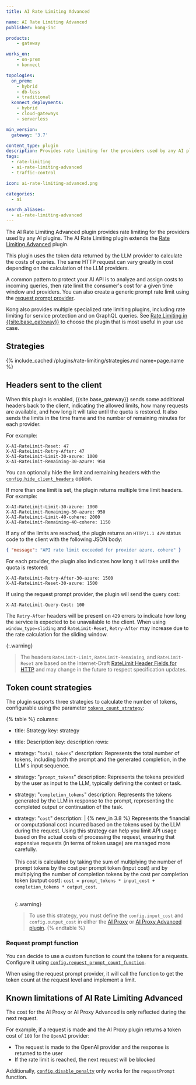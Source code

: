 ```yaml
---
title: AI Rate Limiting Advanced

name: AI Rate Limiting Advanced
publisher: kong-inc

products:
    - gateway

works_on:
    - on-prem
    - konnect

topologies:
  on_prem:
    - hybrid
    - db-less
    - traditional
  konnect_deployments:
    - hybrid
    - cloud-gateways
    - serverless

min_version:
  gateway: '3.7'

content_type: plugin
description: Provides rate limiting for the providers used by any AI plugins. 
tags:
  - rate-limiting
  - ai-rate-limiting-advanced
  - traffic-control

icon: ai-rate-limiting-advanced.png

categories:
  - ai

search_aliases:
  - ai-rate-limiting-advanced
---
```


The AI Rate Limiting Advanced plugin provides rate limiting for the providers used by any AI plugins. The
AI Rate Limiting plugin extends the
[Rate Limiting Advanced](/plugins/rate-limiting-advanced/) plugin.

This plugin uses the token data returned by the LLM provider to calculate the costs of queries.
The same HTTP request can vary greatly in cost depending on the calculation of the 
LLM providers.

A common pattern to protect your AI API is to analyze and assign costs to incoming queries, then rate limit the consumer's
cost for a given time window and providers.
You can also create a generic prompt rate limit using the [request prompt provider](#request-prompt-function).

Kong also provides multiple specialized rate limiting plugins, including rate limiting for service protection and on GraphQL queries. 
See [Rate Limiting in {{site.base_gateway}}](/gateway/rate-limiting/) to choose the plugin that is most useful in your use case.

## Strategies

{% include_cached /plugins/rate-limiting/strategies.md name=page.name %}

## Headers sent to the client

When this plugin is enabled, {{site.base_gateway}} sends some additional headers back to the client, 
indicating the allowed limits, how many requests are available, and how long it will take
until the quota is restored. It also sends the limits in the time frame and the number
of remaining minutes for each provider.

For example:

```plaintext
X-AI-RateLimit-Reset: 47
X-AI-RateLimit-Retry-After: 47
X-AI-RateLimit-Limit-30-azure: 1000
X-AI-RateLimit-Remaining-30-azure: 950
```

You can optionally hide the limit and remaining headers with the [`config.hide_client_headers`](./reference/#schema--config-hide-client-headers) option.

If more than one limit is set, the plugin returns multiple time limit headers. 
For example:

```plaintext
X-AI-RateLimit-Limit-30-azure: 1000
X-AI-RateLimit-Remaining-30-azure: 950
X-AI-RateLimit-Limit-40-cohere: 2000
X-AI-RateLimit-Remaining-40-cohere: 1150
```

If any of the limits are reached, the plugin returns an `HTTP/1.1 429` status
code to the client with the following JSON body:

```json
{ "message": "API rate limit exceeded for provider azure, cohere" }
```

For each provider, the plugin also indicates how long it will take until the quota is restored:

```plaintext
X-AI-RateLimit-Retry-After-30-azure: 1500
X-AI-RateLimit-Reset-30-azure: 1500
```

If using the request prompt provider, the plugin will send the query cost:

```plaintext
X-AI-RateLimit-Query-Cost: 100
```

The `Retry-After` headers will be present on `429` errors to indicate how long the service is
expected to be unavailable to the client. When using `window_type=sliding` and `RateLimit-Reset`, `Retry-After`
may increase due to the rate calculation for the sliding window.

{:.warning}
> The headers `RateLimit-Limit`, `RateLimit-Remaining`, and `RateLimit-Reset` are based on the Internet-Draft [RateLimit Header Fields for HTTP](https://datatracker.ietf.org/doc/draft-ietf-httpapi-ratelimit-headers) and may change in the future to respect specification updates.

## Token count strategies

The plugin supports three strategies to calculate the number of tokens, configurable using the parameter [`tokens_count_strategy`](./reference/#schema--config-token-count-strategy):

{% table %}
columns:
  - title: Strategy
    key: strategy
  - title: Description
    key: description
rows:
  - strategy: "`total_tokens`"
    description: Represents the total number of tokens, including both the prompt and the generated completion, in the LLM's input sequence.
  - strategy: "`prompt_tokens`"
    description: Represents the tokens provided by the user as input to the LLM, typically defining the context or task.
  - strategy: "`completion_tokens`"
    description: Represents the tokens generated by the LLM in response to the prompt, representing the completed output or continuation of the task.
  - strategy: "`cost`"
    description: |
      {% new_in 3.8 %} Represents the financial or computational cost incurred based on the tokens used by the LLM during the request. Using this strategy can help you limit API usage based on the actual costs of processing the request, ensuring that expensive requests (in terms of token usage) are managed more carefully. 
      <br><br>
      This cost is calculated by taking the sum of multiplying the number of prompt tokens by the cost per prompt token (input cost) and by multiplying the number of completion tokens by the cost per completion token (output cost): `cost = prompt_tokens * input_cost + completion_tokens * output_cost`. 
      <br><br>

      {:.warning}
      > To use this strategy, you must define the `config.input_cost` and `config.output_cost` in either the [AI Proxy](/plugins/ai-proxy/) or [AI Proxy Advanced plugin](/plugins/ai-proxy-advanced/).
{% endtable %}

### Request prompt function

You can decide to use a custom function to count the tokens for a requests. 
Configure it using [`config.request_prompt_count_function`](./reference/#schema--config-request-prompt-count-function).

When using the request prompt provider, it will call the function to get the token count at the request level and implement a limit.

## Known limitations of AI Rate Limiting Advanced

The cost for the AI Proxy or AI Proxy Advanced is only reflected during the next request.

For example, if a request is made and the AI Proxy plugin returns a token cost of `100` for the `OpenAI` provider:
* The request is made to the OpenAI provider and the response is returned to the user
* If the rate limit is reached, the next request will be blocked

Additionally, [`config.disable_penalty`](./reference/#schema--config-disable-penalty) only works for the `requestPrompt` function.